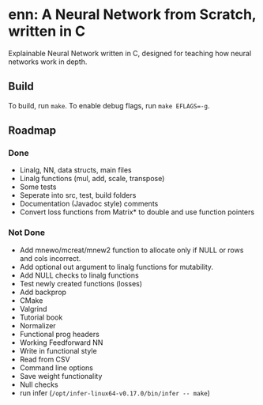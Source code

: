 # enn: A Neural Network from Scratch, written in C
Explainable Neural Network written in C, designed for teaching how neural networks work in depth.

## Build

To build, run `make`. To enable debug flags, run `make EFLAGS=-g`.

## Roadmap

### Done
- Linalg, NN, data structs, main files
- Linalg functions (mul, add, scale, transpose)
- Some tests
- Seperate into src, test, build folders
- Documentation (Javadoc style) comments
- Convert loss functions from Matrix* to double and use function pointers

### Not Done
- Add mnewo/mcreat/mnew2 function to allocate only if NULL or rows and cols incorrect.
- Add optional out argument to linalg functions for mutability.
- Add NULL checks to linalg functions
- Test newly created functions (losses)
- Add backprop
- CMake
- Valgrind
- Tutorial book
- Normalizer
- Functional prog headers
- Working Feedforward NN
- Write in functional style
- Read from CSV
- Command line options
- Save weight functionality
- Null checks
- run infer (`/opt/infer-linux64-v0.17.0/bin/infer -- make`)
